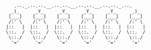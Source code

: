             .--._.--.--.__.--.--.__.--.--.__.--.--._.--.
           _(_      _Y_      _Y_      _Y_      _Y_      _)_
          [___]    [___]    [___]    [___]    [___]    [___]
          /:' \    /:' \    /:' \    /:' \    /:' \    /:' \
         |::   |  |::   |  |::   |  |::   |  |::   |  |::   |
         \::.  /  \::.  /  \::.  /  \::.  /  \::.  /  \::.  /
          \::./    \::./    \::./    \::./    \::./    \::./
           '='      '='      '='      '='      '='      '='
